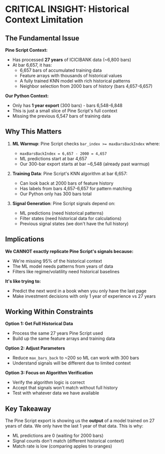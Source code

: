 # CRITICAL INSIGHT: Historical Context Limitation

## The Fundamental Issue

**Pine Script Context:**
- Has processed **27 years** of ICICIBANK data (~6,800 bars)
- At bar 6,657, it has:
  - 6,657 bars of accumulated training data
  - Feature arrays with thousands of historical values
  - A fully trained KNN model with rich historical patterns
  - Neighbor selection from 2000 bars of history (bars 4,657-6,657)

**Our Python Context:**
- Only has **1 year export** (300 bars) - bars 6,548-6,848
- This is just a small slice of Pine Script's full context
- Missing the previous 6,547 bars of training data

## Why This Matters

1. **ML Warmup**: Pine Script checks `bar_index >= maxBarsBackIndex` where:
   - `maxBarsBackIndex = 6,657 - 2000 = 4,657`
   - ML predictions start at bar 4,657
   - Our 300-bar export starts at bar ~6,548 (already past warmup)

2. **Training Data**: Pine Script's KNN algorithm at bar 6,657:
   - Can look back at 2000 bars of feature history
   - Has labels from bars 4,657-6,657 for pattern matching
   - Our Python only has 300 bars total

3. **Signal Generation**: Pine Script signals depend on:
   - ML predictions (need historical patterns)
   - Filter states (need historical data for calculations)
   - Previous signal states (we don't have the full history)

## Implications

**We CANNOT exactly replicate Pine Script's signals because:**
- We're missing 95% of the historical context
- The ML model needs patterns from years of data
- Filters like regime/volatility need historical baselines

**It's like trying to:**
- Predict the next word in a book when you only have the last page
- Make investment decisions with only 1 year of experience vs 27 years

## Working Within Constraints

**Option 1: Get Full Historical Data**
- Process the same 27 years Pine Script used
- Build up the same feature arrays and training data

**Option 2: Adjust Parameters**
- Reduce `max_bars_back` to ~200 so ML can work with 300 bars
- Understand signals will be different due to limited context

**Option 3: Focus on Algorithm Verification**
- Verify the algorithm logic is correct
- Accept that signals won't match without full history
- Test with whatever data we have available

## Key Takeaway

The Pine Script export is showing us the **output** of a model trained on 27 years of data. We only have the last 1 year of that data. This is why:
- ML predictions are 0 (waiting for 2000 bars)
- Signal counts don't match (different historical context)
- Match rate is low (comparing apples to oranges)